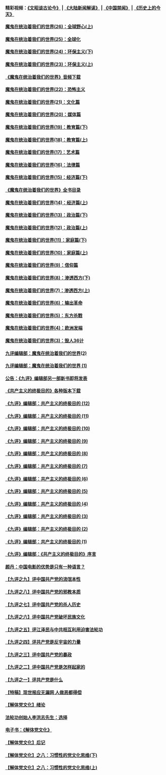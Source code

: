 #### 精彩视频：[《文昭谈古论今》](https://github.com/gfw-breaker/wenzhao/blob/master/README.md?t=12131531) | [《大陆新闻解读》](https://github.com/gfw-breaker/ntdtv-comedy/blob/master/README.md?t=12131531) | [《中国禁闻》](https://github.com/gfw-breaker/ntdtv-news/blob/master/README.md?t=12131531) | [《历史上的今天》](https://github.com/gfw-breaker/today-in-history/blob/master/README.md?t=12131531) 

#### [魔鬼在统治着我们的世界(26)：全球野心(上)](../pages/nsc422/n10900318.md?t=12131531) 

#### [魔鬼在统治着我们的世界(25)：全球化](../pages/nsc422/n10788205.md?t=12131531) 

#### [魔鬼在统治着我们的世界(24)：环保主义(下)](../pages/nsc422/n10695307.md?t=12131531) 

#### [魔鬼在统治着我们的世界(23)：环保主义(上)](../pages/nsc422/n10688613.md?t=12131531) 

#### [《魔鬼在统治着我们的世界》音频下载](../pages/nsc422/n10635553.md?t=12131531) 

#### [魔鬼在统治着我们的世界(22)：恐怖主义](../pages/nsc422/n10614727.md?t=12131531) 

#### [魔鬼在统治着我们的世界(21)：文化篇](../pages/nsc422/n10597706.md?t=12131531) 

#### [魔鬼在统治着我们的世界(20)：媒体篇](../pages/nsc422/n10586579.md?t=12131531) 

#### [魔鬼在统治着我们的世界(19)：教育篇(下)](../pages/nsc422/n10564808.md?t=12131531) 

#### [魔鬼在统治着我们的世界(18)：教育篇(上)](../pages/nsc422/n10526970.md?t=12131531) 

#### [魔鬼在统治着我们的世界(17)：艺术篇](../pages/nsc422/n10499093.md?t=12131531) 

#### [魔鬼在统治着我们的世界(16)：法律篇](../pages/nsc422/n10485969.md?t=12131531) 

#### [魔鬼在统治着我们的世界(15)：经济篇(下)](../pages/nsc422/n10469975.md?t=12131531) 

#### [《魔鬼在统治着我们的世界》全书目录](../pages/nsc422/n10464261.md?t=12131531) 

#### [魔鬼在统治着我们的世界(14)：经济篇(上)](../pages/nsc422/n10457370.md?t=12131531) 

#### [魔鬼在统治着我们的世界(13)：政治篇(下)](../pages/nsc422/n10448270.md?t=12131531) 

#### [魔鬼在统治着我们的世界(12)：政治篇(上)](../pages/nsc422/n10444576.md?t=12131531) 

#### [魔鬼在统治着我们的世界(11)：家庭篇(下)](../pages/nsc422/n10440961.md?t=12131531) 

#### [魔鬼在统治着我们的世界(10)：家庭篇(上)](../pages/nsc422/n10435448.md?t=12131531) 

#### [魔鬼在统治着我们的世界(9)：信仰篇](../pages/nsc422/n10432159.md?t=12131531) 

#### [魔鬼在统治着我们的世界(8)：渗透西方(下)](../pages/nsc422/n10429603.md?t=12131531) 

#### [魔鬼在统治着我们的世界(7)：渗透西方(上)](../pages/nsc422/n10426013.md?t=12131531) 

#### [魔鬼在统治着我们的世界(6)：输出革命](../pages/nsc422/n10421536.md?t=12131531) 

#### [魔鬼在统治着我们的世界(5)：东方杀戮](../pages/nsc422/n10417707.md?t=12131531) 

#### [魔鬼在统治着我们的世界(4)：欧洲发端](../pages/nsc422/n10414890.md?t=12131531) 

#### [魔鬼在统治着我们的世界(3)：毁人36计](../pages/nsc422/n10411583.md?t=12131531) 

#### [九评编辑部：魔鬼在统治着我们的世界(2)](../pages/nsc422/n10410036.md?t=12131531) 

#### [九评编辑部：魔鬼在统治着我们的世界 (1)](../pages/nsc422/n10406825.md?t=12131531) 

#### [公告：《九评》编辑部另一部新书即将发表](../pages/nsc422/n10405104.md?t=12131531) 

#### [《共产主义的终极目的》各种版本下载](../pages/nsc422/n10022138.md?t=12131531) 

#### [《九评》编辑部：共产主义的终极目的 (12)](../pages/nsc422/n9933272.md?t=12131531) 

#### [《九评》编辑部：共产主义的终极目的 (11)](../pages/nsc422/n9924973.md?t=12131531) 

#### [《九评》编辑部：共产主义的终极目的 (10)](../pages/nsc422/n9920883.md?t=12131531) 

#### [《九评》编辑部：共产主义的终极目的 (9)](../pages/nsc422/n9916363.md?t=12131531) 

#### [《九评》编辑部：共产主义的终极目的 (8)](../pages/nsc422/n9912488.md?t=12131531) 

#### [《九评》编辑部：共产主义的终极目的 (7)](../pages/nsc422/n9901176.md?t=12131531) 

#### [《九评》编辑部：共产主义的终极目的 (6)](../pages/nsc422/n9899359.md?t=12131531) 

#### [《九评》编辑部：共产主义的终极目的 (5)](../pages/nsc422/n9893174.md?t=12131531) 

#### [《九评》编辑部：共产主义的终极目的 (4)](../pages/nsc422/n9891246.md?t=12131531) 

#### [《九评》编辑部：共产主义的终极目的 (3)](../pages/nsc422/n9879879.md?t=12131531) 

#### [《九评》编辑部：共产主义的终极目的 (2)](../pages/nsc422/n9876205.md?t=12131531) 

#### [《九评》编辑部：共产主义的终极目的 (1)](../pages/nsc422/n9865857.md?t=12131531) 

#### [《九评》编辑部：《共产主义的终极目的》序言](../pages/nsc422/n9862666.md?t=12131531) 

#### [颜丹：中国电影的优势是只有一种语言？](../pages/nsc422/n9583062.md?t=12131531) 

#### [【九评之九】评中国共产党的流氓本性](../pages/nsc422/n737542.md?t=12131531) 

#### [【九评之八】评中国共产党的邪教本质](../pages/nsc422/n735942.md?t=12131531) 

#### [【九评之七】评中国共产党的杀人历史](../pages/nsc422/n733806.md?t=12131531) 

#### [【九评之六】评中国共产党破坏民族文化](../pages/nsc422/n731667.md?t=12131531) 

#### [【九评之五】评江泽民与中共相互利用迫害法轮功](../pages/nsc422/n730058.md?t=12131531) 

#### [【九评之四】评共产党是反宇宙的力量](../pages/nsc422/n727814.md?t=12131531) 

#### [【九评之三】评中国共产党的暴政](../pages/nsc422/n725597.md?t=12131531) 

#### [【九评之二】评中国共产党是怎样起家的](../pages/nsc422/n723946.md?t=12131531) 

#### [【九评之一】评共产党是什么](../pages/nsc422/n722529.md?t=12131531) 

#### [【特稿】现世报应无漏网 人做恶都得偿](../pages/nsc422/n4215167.md?t=12131531) 

#### [【解体党文化】绪论](../pages/nsc422/n1449356.md?t=12131531) 

#### [法轮功创始人李洪志先生：选择](../pages/nsc422/n3580738.md?t=12131531) 

#### [电子书：《解体党文化》](../pages/nsc422/n1573484.md?t=12131531) 

#### [【解体党文化】后记](../pages/nsc422/n1531999.md?t=12131531) 

#### [【解体党文化】之八：习惯性的党文化思维(下)](../pages/nsc422/n1526477.md?t=12131531) 

#### [【解体党文化】之八：习惯性的党文化思维(上)](../pages/nsc422/n1520631.md?t=12131531) 

